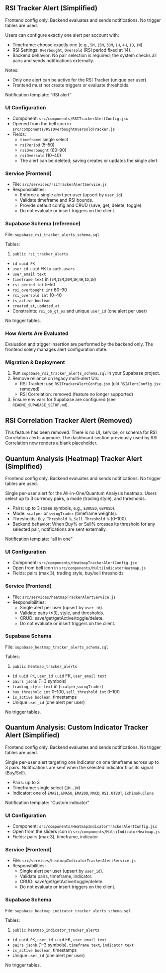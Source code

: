 ## RSI Tracker Alert (Simplified)

Frontend config only. Backend evaluates and sends notifications. No trigger tables are used.

Users can configure exactly one alert per account with:

- Timeframe: choose exactly one (e.g., `5M`, `15M`, `30M`, `1H`, `4H`, `1D`, `1W`).
- RSI Settings: `Overbought`, `Oversold` (RSI period fixed at 14).
- Backend behavior: No pair selection is required; the system checks all pairs and sends notifications externally.

Notes:
- Only one alert can be active for the RSI Tracker (unique per user).
- Frontend must not create triggers or evaluate thresholds.

Notification template: “RSI alert”

### UI Configuration

- Component: `src/components/RSITrackerAlertConfig.jsx`
- Opened from the bell icon in `src/components/RSIOverboughtOversoldTracker.js`
- Fields:
  - `timeframe`: single select
  - `rsiPeriod` (5–50)
  - `rsiOverbought` (60–90)
  - `rsiOversold` (10–40)
  - The alert can be deleted; saving creates or updates the single alert

### Service (Frontend)

- File: `src/services/rsiTrackerAlertService.js`
- Responsibilities:
  - Enforce a single alert per user (upsert by `user_id`).
  - Validate timeframe and RSI bounds.
  - Provide default config and CRUD (save, get, delete, toggle).
  - Do not evaluate or insert triggers on the client.

### Supabase Schema (reference)

File: `supabase_rsi_tracker_alerts_schema.sql`

Tables:

1) `public.rsi_tracker_alerts`
- `id uuid PK`
- `user_id uuid` FK to `auth.users`
- `user_email text`
- `timeframe text` in (`5M`,`15M`,`30M`,`1H`,`4H`,`1D`,`1W`)
- `rsi_period int` 5–50
- `rsi_overbought int` 60–90
- `rsi_oversold int` 10–40
- `is_active boolean`
- `created_at`, `updated_at`
- Constraints: `rsi_ob_gt_os` and unique `user_id` (one alert per user)

No trigger tables.

### How Alerts Are Evaluated

Evaluation and trigger insertion are performed by the backend only. The frontend solely manages alert configuration state.

### Migration & Deployment

1. Run `supabase_rsi_tracker_alerts_schema.sql` in your Supabase project.
2. Remove reliance on legacy multi-alert UIs:
   - RSI Tracker: use `RSITrackerAlertConfig.jsx` (old `RSIAlertConfig.jsx` removed)
   - RSI Correlation: removed (feature no longer supported)
3. Ensure env vars for Supabase are configured (see `README_SUPABASE_SETUP.md`).

## RSI Correlation Tracker Alert (Removed)

This feature has been removed. There is no UI, service, or schema for RSI Correlation alerts anymore. The dashboard section previously used by RSI Correlation now renders a blank placeholder.

## Quantum Analysis (Heatmap) Tracker Alert (Simplified)

Frontend config only. Backend evaluates and sends notifications. No trigger tables are used.

Single per-user alert for the All-in-One/Quantum Analysis heatmap. Users select up to 3 currency pairs, a mode (trading style), and thresholds.

- Pairs: up to 3 (base symbols, e.g., `EURUSD`, `GBPUSD`).
- Mode: `scalper` or `swingTrader` (timeframe weights).
- Thresholds: `Buy Threshold %`, `Sell Threshold %` (0–100).
- Backend behavior: When Buy% or Sell% crosses its threshold for any selected pair, notifications are sent externally.

Notification template: “all in one”

### UI Configuration

- Component: `src/components/HeatmapTrackerAlertConfig.jsx`
- Open from bell icon in `src/components/MultiIndicatorHeatmap.js`
- Fields: pairs (max 3), trading style, buy/sell thresholds

### Service (Frontend)

- File: `src/services/heatmapTrackerAlertService.js`
- Responsibilities:
  - Single alert per user (upsert by `user_id`).
  - Validate pairs (≤3), style, and thresholds.
  - CRUD: save/get/getActive/toggle/delete.
  - Do not evaluate or insert triggers on the client.

### Supabase Schema

File: `supabase_heatmap_tracker_alerts_schema.sql`

Tables:

1) `public.heatmap_tracker_alerts`
- `id uuid PK`, `user_id uuid` FK, `user_email text`
- `pairs jsonb` (1–3 symbols)
- `trading_style text` in (`scalper`,`swingTrader`)
- `buy_threshold int` 0–100, `sell_threshold int` 0–100
- `is_active boolean`, timestamps
- Unique `user_id` (one alert per user)

No trigger tables.

## Quantum Analysis: Custom Indicator Tracker Alert (Simplified)

Frontend config only. Backend evaluates and sends notifications. No trigger tables are used.

Single per-user alert targeting one indicator on one timeframe across up to 3 pairs. Notifications are sent when the selected indicator flips its signal (Buy/Sell).

- Pairs: up to 3
- Timeframe: single select (`1M`…`1W`)
- Indicator: one of `EMA21`, `EMA50`, `EMA200`, `MACD`, `RSI`, `UTBOT`, `IchimokuClone`

Notification template: “Custom indicator”

### UI Configuration

- Component: `src/components/HeatmapIndicatorTrackerAlertConfig.jsx`
- Open from the sliders icon in `src/components/MultiIndicatorHeatmap.js`
- Fields: pairs (max 3), timeframe, indicator

### Service (Frontend)

- File: `src/services/heatmapIndicatorTrackerAlertService.js`
- Responsibilities:
  - Single alert per user (upsert by `user_id`).
  - Validate pairs, timeframe, indicator.
  - CRUD: save/get/getActive/toggle/delete.
  - Do not evaluate or insert triggers on the client.

### Supabase Schema

File: `supabase_heatmap_indicator_tracker_alerts_schema.sql`

Tables:

1) `public.heatmap_indicator_tracker_alerts`
- `id uuid PK`, `user_id uuid` FK, `user_email text`
- `pairs jsonb` (1–3 symbols), `timeframe text`, `indicator text`
- `is_active boolean`, timestamps
- Unique `user_id` (one alert per user)

No trigger tables.



